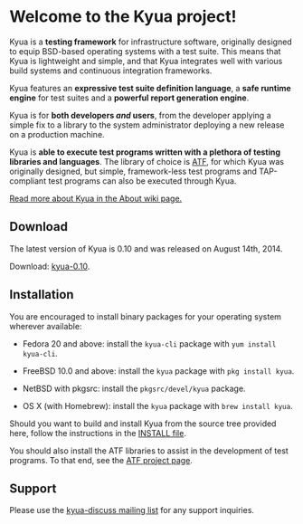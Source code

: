 # Welcome to the Kyua project!

Kyua is a **testing framework** for infrastructure software, originally
designed to equip BSD-based operating systems with a test suite.  This
means that Kyua is lightweight and simple, and that Kyua integrates well
with various build systems and continuous integration frameworks.

Kyua features an **expressive test suite definition language**, a **safe
runtime engine** for test suites and a **powerful report generation
engine**.

Kyua is for **both developers *and* users**, from the developer applying a
simple fix to a library to the system administrator deploying a new release
on a production machine.

Kyua is **able to execute test programs written with a plethora of testing
libraries and languages**.  The library of choice is
[ATF](https://github.com/jmmv/atf/), for which Kyua was originally
designed, but simple, framework-less test programs and TAP-compliant test
programs can also be executed through Kyua.

[Read more about Kyua in the About wiki page.](../../wiki/About)

## Download

The latest version of Kyua is 0.10 and was released on August 14th, 2014.

Download: [kyua-0.10](../../releases/tag/kyua-0.10).

## Installation

You are encouraged to install binary packages for your operating system
wherever available:

* Fedora 20 and above: install the `kyua-cli` package with `yum install
  kyua-cli`.

* FreeBSD 10.0 and above: install the `kyua` package with `pkg install kyua`.

* NetBSD with pkgsrc: install the `pkgsrc/devel/kyua` package.

* OS X (with Homebrew): install the `kyua` package with `brew install kyua`.

Should you want to build and install Kyua from the source tree provided
here, follow the instructions in the
[INSTALL file](INSTALL).

You should also install the ATF libraries to assist in the development of
test programs.  To that end, see the
[ATF project page](https://github.com/jmmv/atf/).

## Support

Please use the
[kyua-discuss mailing list](https://groups.google.com/forum/#!forum/kyua-discuss)
for any support inquiries.
